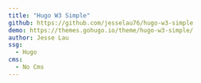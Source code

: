 ```yaml
---
title: "Hugo W3 Simple"
github: https://github.com/jesselau76/hugo-w3-simple
demo: https://themes.gohugo.io/theme/hugo-w3-simple/
author: Jesse Lau
ssg:
  - Hugo
cms:
  - No Cms
---
```

